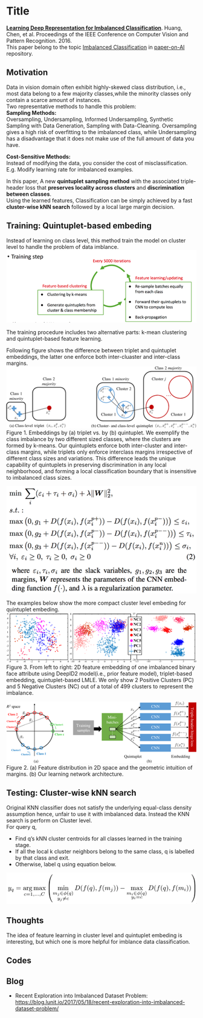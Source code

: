 # Title

[**Learning Deep Representation for Imbalanced Classification**](http://www.cv-foundation.org/openaccess/content_cvpr_2016/papers/Huang_Learning_Deep_Representation_CVPR_2016_paper.pdf). Huang, Chen, et al. Proceedings of the IEEE Conference on Computer Vision and Pattern Recognition. 2016.<br />
This paper belong to the topic [Imbalanced Classification](imclfi.md) in [paper-on-AI](../README.md) repository.


## Motivation

Data in vision domain often exhibit highly-skewed class distribution, i.e., most data belong to a few majority classes,while the minority classes only contain a scarce amount of instances.<br />
Two representative methods to handle this problem:<br />
**Sampling Methods:** <br />
Oversampling, Undersampling, Informed Undersampling, Synthetic Sampling with Data Generation, Sampling with Data-Cleaning. Oversampling gives a high risk of overfitting to the imbalanced class, while Undersampling has a disadvantage that it does not make use of the full amount of data you have. <br />

**Cost-Sensitive Methods:** <br />
Instead of modifying the data, you consider the cost of misclassification. E.g. Modify learning rate for imbalanced examples.<br />


In this paper, A new **quintuplet sampling method** with the associated triple-header loss that **preserves locality across clusters** and **discrimination between classes**. <br />
Using the learned features, Classification can be simply achieved by a fast **cluster-wise kNN search** followed by a local large margin decision.


## Training: Quintuplet-based embeding

Instead of learning on class level, this method train the model on cluster level to handle the problem of data imblance.
![ ](../fig/Learning_Deep_Rep_for_Imb_Classification_fig0.png)

The training procedure includes two alternative parts: k-mean clustering and quintuplet-based feature learning.

Following figure shows the difference between triplet and quintuplet embeddings, the latter one enforce both inter-cluaster and inter-class margins.
![ ](../fig/Learning_Deep_Rep_for_Imb_Classification_fig1.png)
Figure 1. Embeddings by (a) triplet vs. by (b) quintuplet. We exemplify the class imbalance by two different sized classes, where the clusters are formed by k-means. Our quintuplets enforce both inter-cluster and inter-class margins, while triplets only enforce interclass margins irrespective of different class sizes and variations. This difference leads the unique capability of quintuplets in preserving discrimination in any local neighborhood, and forming a local classification boundary that is insensitive to imbalanced class sizes.

![ ](../fig/Learning_Deep_Rep_for_Imb_Classification_fig2_0.png)

The examples below show the more compact cluster level embeding for quintuplet embeding.
![ ](../fig/Learning_Deep_Rep_for_Imb_Classification_fig3.png)<br />
Figure 3. From left to right: 2D feature embedding of one imbalanced binary face attribute using DeepID2 model(i.e., prior feature model), triplet-based embedding, quintuplet-based LMLE. We only show 2 Positive Clusters (PC) and 5 Negative Clusters (NC) out of a total of 499 clusters to represent the imbalance.

![ ](../fig/Learning_Deep_Rep_for_Imb_Classification_fig2.png)
Figure 2. (a) Feature distribution in 2D space and the geometric intuition of margins. (b) Our learning network architecture.


## Testing: Cluster-wise kNN search 
Original KNN classifier does not satisfy the underlying equal-class density assumption hence, unfair to use it with imbalanced data.
Instead the KNN search is perform on Cluster level.<br />
For query q,
 - Find q’s kNN cluster centroids for all classes learned in the training stage.
 - If all the local k cluster neighbors belong to the same class, q is labelled by that class and exit.
 - Otherwise, label q using equation below.

![ ](../fig/Learning_Deep_Rep_for_Imb_Classification_fig4.png)

## Thoughts
The idea of feature learning in cluster level and quintuplet embeding is interesting, but which one is more helpful for imblance data classification.

## Codes

## Blog

- Recent Exploration into Imbalanced Dataset Problem: https://blog.lunit.io/2017/05/18/recent-exploration-into-imbalanced-dataset-problem/


